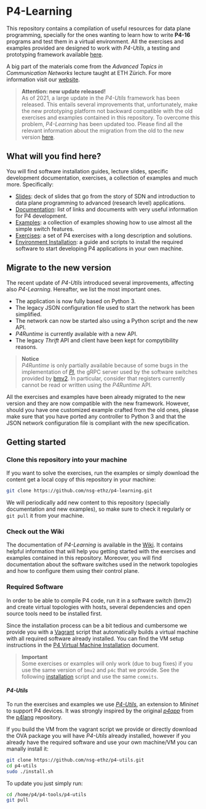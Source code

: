 # P4-Learning

This repository contains a compilation of useful resources for data plane programming, specially for the ones wanting to learn how to write **P4-16** programs and test them in a virtual environment. All the exercises and examples provided are designed to work with *P4-Utils*, a testing and prototyping framework available [here](https://github.com/nsg-ethz/p4-utils).

A big part of the materials come from the *Advanced Topics in Communication Networks* lecture taught at ETH Zürich. For more information visit our [website](https://adv-net.ethz.ch/).

> **Attention: new update released!**  
> As of 2021, a large update in the *P4-Utils* framework has been released. This entails several improvements that, unfortunately, make the new prototyping platform not backward compatible with the old exercises and examples contained in this repository. To overcome this problem, *P4-Learning* has been updated too. Please find all the relevant information about the migration from the old to the new version [here](#migrate-to-the-new-version).

## What will you find here?

You will find software installation guides, lecture slides, specific development documentation, exercises, a collection of examples and much more. Specifically:
- [Slides](./slides): deck of slides that go from the story of SDN and introduction to data plane programming to advanced (research level) applications.
- [Documentation](./documentation): list of links and documents with very useful information for P4 development.
- [Examples](./examples): a collection of examples showing how to use almost all the simple switch features.
- [Exercises](./exercises): a set of P4 exercises with a long description and solutions.
- [Environment Installation](./vm): a guide and scripts to install the required software to start developing P4 applications in your own machine.

## Migrate to the new version

The recent update of *P4-Utils* introduced several improvements, affecting also *P4-Learning*. Hereafter, we list the most important ones.
- The application is now fully based on Python 3.
- The legacy JSON configuration file used to start the network has been simplified.
- The network can now be started also using a Python script and the new API.
- *P4Runtime* is currently available with a new API.
- The legacy *Thrift* API and client have been kept for compytibility reasons.

> **Notice**  
> *P4Runtime* is only partially available because of some bugs in the implementation of [*PI*](https://github.com/p4lang/PI), the gRPC server used by the software switches provided by [bmv2](https://github.com/p4lang/behavioral-model). In particular, consider that registers currently cannot be read or written using the *P4Runtime* API.

All the exercises and examples have been already migrated to the new version and they are now compatible with the new framework. However, should you have one customized example crafted from the old ones, please make sure that you have ported any controller to Python 3 and that the JSON network configuration file is compliant with the new specification.

## Getting started

### Clone this repository into your machine

If you want to solve the exercises, run the examples or simply download the content get a local copy of this repository in your machine:
```bash
git clone https://github.com/nsg-ethz/p4-learning.git
```

We will periodically add new content to this repository (specially documentation and new examples), so make sure to check it regularly or `git pull` it from your machine.

### Check out the Wiki

The documentation of *P4-Learning* is available in the [Wiki](https://github.com/nsg-ethz/p4-learning/wiki). It contains helpful information that will help you getting started with the exercises and examples contained in this repository. Moreover, you will find documentation about the software switches used in the network topologies and how to configure them using their control plane.

### Required Software

In order to be able to compile P4 code, run it in a software switch (bmv2) and create virtual topologies with hosts, several dependencies and open source tools need to be installed first.

Since the installation process can be a bit tedious and cumbersome we provide you with a [Vagrant](https://www.vagrantup.com/intro/index.html) script that automatically builds a virtual machine with all required software already installed. You can find the VM setup instructions in the [P4 Virtual Machine Installation](vm/README.md) document.

> **Important**  
> Some exercises or examples will only work (due to bug fixes) if you use the same version of `bmv2` and `p4c` that we provide. See the following [installation](./vm/bin/install-p4-tools.sh) script and use the same `commits`.

#### *P4-Utils*

To run the exercises and examples we use [*P4-Utils*](https://github.com/nsg-ethz/p4-utils), an extension to *Mininet* to support P4 devices. It was strongly inspired by the original [*p4app*](https://github.com/p4lang/p4app) from the [p4lang](https://github.com/p4lang) repository.

If you build the VM from the vagrant script we provide or directly download the OVA package you will have *P4-Utils* already installed, however if you already have the required software and use your own machine/VM you can manally install it:
```bash
git clone https://github.com/nsg-ethz/p4-utils.git
cd p4-utils
sudo ./install.sh
```

To update you just simply run:
```bash
cd /home/p4/p4-tools/p4-utils
git pull
```
